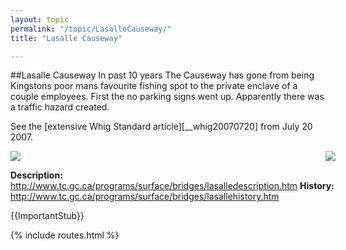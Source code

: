 ```yaml
---
layout: topic
permalink: "/topic/LasalleCauseway/"
title: "Lasalle Causeway"

---
```


##Lasalle Causeway
 In past 10 years The Causeway has gone from being Kingstons poor mans favourite fishing spot to the private enclave of a couple employees. First the no parking signs went up. Apparently there was a traffic hazard created.

 See the [extensive Whig Standard article][__whig20070720] from July 20 2007.
<div style="width: 520px;"
#INSERTTOPIC:__GoogleMapLasalleCauseway
</div>
<img align="right" src="http://www.tc.gc.ca/programs/surface/bridges/images/Lasalle_Causeway.jpg">
<img src="Images/Aerial/LasalleCausewayAerial.JPG">

**Description:** http://www.tc.gc.ca/programs/surface/bridges/lasalledescription.htm
**History:** http://www.tc.gc.ca/programs/surface/bridges/lasallehistory.htm



{{ImportantStub}}

{% include routes.html %}

